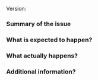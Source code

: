 <!-- Hey, thanks for taking the time to make a new issue.
 Please follow the format in order to properly submit your request/report. 
 If you are not used to this typing format, please take the time to read 
 [this guide](https://www.markdownguide.org/cheat-sheet/) 
 and click on the "Preview" button to see what your report looks like.  -->
 
<!-- to find the version, type "poo about" and copy the text under "Branch" --> 
Version:

<!-- if you are reporting a security issue, please email toilet-help-desk@apap04.com -->
### Summary of the issue

### What is expected to happen?

### What actually happens?

### Additional information?


<!--
!! DO NOT CHANGE BELOW !!
/cc @greek 
/label feature::request
/label priority::medium
-->
